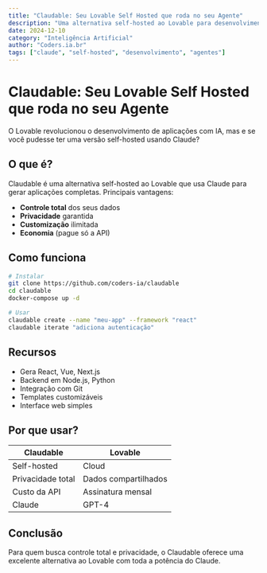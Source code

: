 ```yaml
---
title: "Claudable: Seu Lovable Self Hosted que roda no seu Agente"
description: "Uma alternativa self-hosted ao Lovable para desenvolvimento de aplicações com Claude"
date: 2024-12-10
category: "Inteligência Artificial"
author: "Coders.ia.br"
tags: ["claude", "self-hosted", "desenvolvimento", "agentes"]
---
```


# Claudable: Seu Lovable Self Hosted que roda no seu Agente

O Lovable revolucionou o desenvolvimento de aplicações com IA, mas e se você pudesse ter uma versão self-hosted usando Claude?

## O que é?

Claudable é uma alternativa self-hosted ao Lovable que usa Claude para gerar aplicações completas. Principais vantagens:

- **Controle total** dos seus dados
- **Privacidade** garantida
- **Customização** ilimitada
- **Economia** (pague só a API)

## Como funciona

```bash
# Instalar
git clone https://github.com/coders-ia/claudable
cd claudable
docker-compose up -d

# Usar
claudable create --name "meu-app" --framework "react"
claudable iterate "adiciona autenticação"
```

## Recursos

- Gera React, Vue, Next.js
- Backend em Node.js, Python
- Integração com Git
- Templates customizáveis
- Interface web simples

## Por que usar?

| Claudable | Lovable |
|-----------|---------|
| Self-hosted | Cloud |
| Privacidade total | Dados compartilhados |
| Custo da API | Assinatura mensal |
| Claude | GPT-4 |

## Conclusão

Para quem busca controle total e privacidade, o Claudable oferece uma excelente alternativa ao Lovable com toda a potência do Claude.